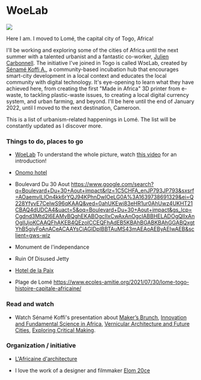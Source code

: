 # WoeLab

![](woelab.jpeg)

Here I am. I moved to Lomé, the capital city of Togo, Africa!

I'll be working and exploring some of the cities of Africa until the next summer with a talented urbanist and a fantastic co-worker, [Julien Carbonnell](https://www.linkedin.com/in/juliencarbonnell/?locale=en_US). The initiative I've joined in Togo is called WɔɛLab, created by [Sénamé Koffi A.](https://sename.hubcity.site/), a community-based incubation hub that encourages smart-city development in a local context and educates the local community with digital technology. It's eye-opening to learn what they have achieved here, from creating the first "Made in Africa" 3D printer from e-waste, to tackling plastic-waste issues, to creating a local digital currency system, and urban farming, and beyond. I'll be here until the end of January 2022, until I moved to the next destination, Cameroon.

This is a list of urbanism-related happenings in Lomé. The list will be constantly updated as I discover more.

### Things to do, places to go

- [WoeLab]()
  To understand the whole picture, watch [this video](https://www.youtube.com/watch?v=v9lTPsecFZY) for an introduction!

- [Onomo hotel](https://www.onomohotels.com/en/hotel/onomo-hotel-lome/)

- Boulevard Du 30 Aout
  https://www.google.com/search?q=Boulevard+Du+30+Aout+impact&rlz=1C5CHFA_enJP793JP793&sxsrf=AOaemvILIOn4kk6rYQJ94KPhnDwIOeLG0A%3A1639738691329&ei=Q228YfyvE7CelwS96qKAAQ&ved=0ahUKEwi83eHR1ur0AhUwz4UKHT21CBAQ4dUDCA4&uact=5&oq=Boulevard+Du+30+Aout+impact&gs_lcp=Cgdnd3Mtd2l6EAMyBQghEKABOgcIIxCwAxAnOgcIABBHELADOgQIIxAnOgIIJjoKCAAQFhAKEB4QEzoICCEQFhAdEB5KBAhBGABKBAhGGABQxgtYhB5giyFoAnACeACAAYsCiAGIDpIBBTAuMS43mAEAoAEByAEIwAEB&sclient=gws-wiz

- Monument de l'independance

- Ruin Of Disused Jetty

- [Hotel de la Paix](https://www.togoarchives.com/hotel-de-la-paix-then-and-now/)

- Plage de Lomé
  https://www.ecoles-amitie.org/2021/07/30/lome-togo-histoire-capitale-africaine/

### Read and watch

- Watch Sénamé Koffi's presentation about [Maker’s Brunch](https://www.youtube.com/watch?v=cEDB5h1nb4k&t=207s), [Innovation and Fundamental Science in Africa](https://www.youtube.com/watch?v=k_ESxxvA9Jg), [Vernicular Architecture and Future Cities](https://www.youtube.com/watch?v=krK6YGvOGSs), [Exploring Critical Making](https://www.youtube.com/watch?v=8YrEcf3zY1w).

### Organization / initiative

- [L'Africaine d'architecture](https://www.youtube.com/channel/UCQF4sKBKsFnwGWHvjrIaQTA/videos)

- I love the work of a designer and filmmaker [Elom 20ce](https://www.instagram.com/elom20ce/?hl=en)
